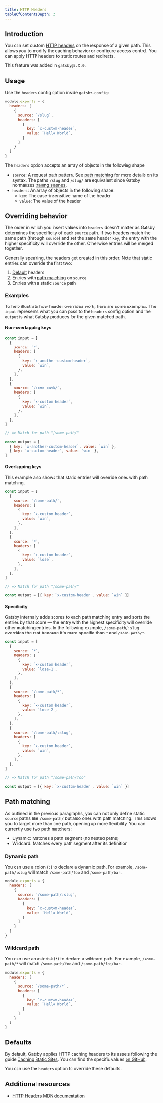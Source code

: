 ```yaml
---
title: HTTP Headers
tableOfContentsDepth: 2
---
```


## Introduction

You can set custom [HTTP headers](https://developer.mozilla.org/en-US/docs/Web/HTTP/Headers) on the response of a given path. This allows you to modify the caching behavior or configure access control. You can apply HTTP headers to static routes and redirects.

This feature was added in `gatsby@5.X.0`.

## Usage

Use the `headers` config option inside `gatsby-config`:

```js:title=gatsby-config.js
module.exports = {
  headers: [
    {
      source: `/slug`,
      headers: [
        {
          key: `x-custom-header`,
          value: `Hello World`,
        }
      ]
    }
  ]
}
```

The `headers` option accepts an array of objects in the following shape:

- `source`: A request path pattern. See [path matching](#path-matching) for more details on its syntax. The paths `/slug` and `/slug/` are equivalent since Gatsby normalizes [trailing slashes](/docs/reference/config-files/gatsby-config/#trailingslash).
- `headers`: An array of objects in the following shape:
  - `key`: The case-insensitive name of the header
  - `value`: The value of the header

## Overriding behavior

The order in which you insert values into `headers` doesn't matter as Gatsby determines the specificity of each `source` path. If two headers match the same path (through `source`) and set the same header `key`, the entry with the higher specificity will override the other. Otherwise entries will be merged together.

Generally speaking, the headers get created in this order. Note that static entries can override the first two:

1. [Default](#defaults) headers
1. Entries with [path matching](#path-matching) on `source`
1. Entries with a static `source` path

### Examples

To help illustrate how header overrides work, here are some examples. The `input` represents what you can pass to the `headers` config option and the `output` is what Gatsby produces for the given matched path.

#### Non-overlapping keys

```js
const input = [
  {
    source: `*`,
    headers: [
      {
        key: `x-another-custom-header`,
        value: `win`,
      },
    ],
  },
  {
    source: `/some-path/`,
    headers: [
      {
        key: `x-custom-header`,
        value: `win`,
      },
    ],
  },
]

// => Match for path "/some-path/"

const output = [
  { key: `x-another-custom-header`, value: `win` },
  { key: `x-custom-header`, value: `win` },
]
```

#### Overlapping keys

This example also shows that static entries will override ones with path matching.

```js
const input = [
  {
    source: `/some-path/`,
    headers: [
      {
        key: `x-custom-header`,
        value: `win`,
      },
    ],
  },
  {
    source: `*`,
    headers: [
      {
        key: `x-custom-header`,
        value: `lose`,
      },
    ],
  },
]

// => Match for path "/some-path/"

const output = [{ key: `x-custom-header`, value: `win` }]
```

#### Specificity

Gatsby internally adds scores to each path matching entry and sorts the entries by that score — the entry with the highest specificity will override other matching entries. In the following example, `/some-path/:slug` overrides the rest because it's more specific than `*` and `/some-path/*`.

```js
const input = [
  {
    source: `*`,
    headers: [
      {
        key: `x-custom-header`,
        value: `lose-1`,
      },
    ],
  },
  {
    source: `/some-path/*`,
    headers: [
      {
        key: `x-custom-header`,
        value: `lose-2`,
      },
    ],
  },
  {
    source: `/some-path/:slug`,
    headers: [
      {
        key: `x-custom-header`,
        value: `win`,
      },
    ],
  },
]

// => Match for path "/some-path/foo"

const output = [{ key: `x-custom-header`, value: `win` }]
```

## Path matching

As outlined in the previous paragraphs, you can not only define static `source` paths like `/some-path/` but also ones with path matching. This allows you to target more than one path, opening up more flexibility. You can currently use two path matchers:

- Dynamic: Matches a path segment (no nested paths)
- Wildcard: Matches every path segment after its definition

### Dynamic path

You can use a colon (`:`) to declare a dynamic path. For example, `/some-path/:slug` will match `/some-path/foo` and `/some-path/bar`.

```js:title=gatsby-config.js
module.exports = {
  headers: [
    {
      source: `/some-path/:slug`,
      headers: [
        {
          key: `x-custom-header`,
          value: `Hello World`,
        }
      ]
    }
  ]
}
```

### Wildcard path

You can use an asterisk (`*`) to declare a wildcard path. For example, `/some-path/*` will match `/some-path/foo` and `/some-path/foo/bar`.

```js:title=gatsby-config.js
module.exports = {
  headers: [
    {
      source: `/some-path/*`,
      headers: [
        {
          key: `x-custom-header`,
          value: `Hello World`,
        }
      ]
    }
  ]
}
```

## Defaults

By default, Gatsby applies HTTP caching headers to its assets following the guide [Caching Static Sites](/docs/how-to/previews-deploys-hosting/caching/). You can find the specific values [on GitHub](https://github.com/gatsbyjs/gatsby/blob/master/packages/gatsby/src/utils/adapter/constants.ts).

You can use the `headers` option to override these defaults.

## Additional resources

- [HTTP Headers MDN documentation](https://developer.mozilla.org/en-US/docs/Web/HTTP/Headers)
